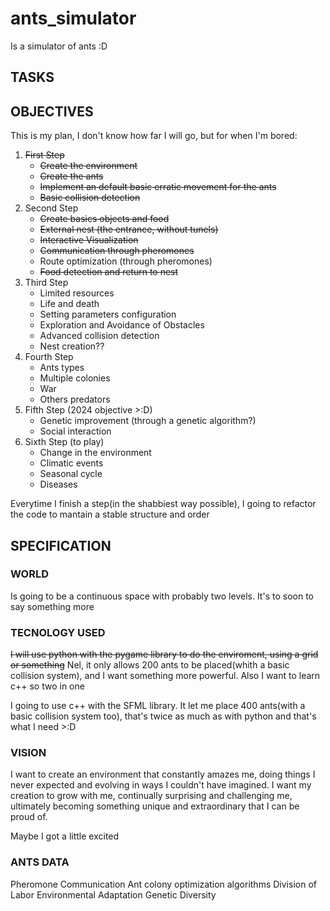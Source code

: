 # ants_simulator
Is a simulator of ants :D

## TASKS


## OBJECTIVES
This is my plan, I don't know how far I will go, but for when I'm bored:

1. ~~First Step~~
   - ~~Create the environment~~
   - ~~Create the ants~~
   - ~~Implement an default basic erratic movement for the ants~~
   - ~~Basic collision detection~~
2. Second Step
   - ~~Create basics objects and food~~
   - ~~External nest (the entrance, without tunels)~~
   - ~~Interactive Visualization~~
   - ~~Communication through pheromones~~
   - Route optimization (through pheromones)
   - ~~Food detection and return to nest~~
3. Third Step
   - Limited resources
   - Life and death
   - Setting parameters configuration
   - Exploration and Avoidance of Obstacles
   - Advanced collision detection
   - Nest creation??
4. Fourth Step
   - Ants types
   - Multiple colonies
   - War
   - Others predators
5. Fifth Step (2024 objective >:D)
   - Genetic improvement (through a genetic algorithm?)
   - Social interaction
6. Sixth Step (to play)
   - Change in the environment
   - Climatic events
   - Seasonal cycle
   - Diseases

Everytime I finish a step(in the shabbiest way possible), I going to refactor the code to mantain a stable structure and order

## SPECIFICATION

### WORLD
Is going to be a continuous space with probably two levels.
It's to soon to say something more

### TECNOLOGY USED
~~I will use python with the pygame library to do the enviroment, using a grid or something~~
Nel, it only allows 200 ants to be placed(whith a basic collision system), and I want something more powerful.
Also I want to learn c++ so two in one

I going to use c++ with the SFML library.
It let me place 400 ants(with a basic collision system too), that's twice as much as with python and that's what I need >:D

### VISION
I want to create an environment that constantly amazes me, doing things I never expected and evolving in ways I couldn't have imagined. I want my creation to grow with me, continually surprising and challenging me, ultimately becoming something unique and extraordinary that I can be proud of.

Maybe I got a little excited

### ANTS DATA

Pheromone Communication
Ant colony optimization algorithms
Division of Labor
Environmental Adaptation
Genetic Diversity
